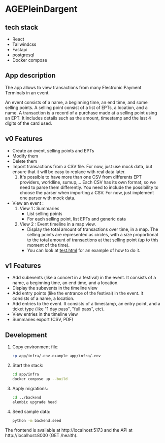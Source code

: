 # AGEPleinDargent

## tech stack 
- React
- Tailwindcss
- Fastapi
- postgresql
- Docker compose

## App description
The app allows to view transactions from many Electronic Payment Terminals in an event.

An event consists of a name, a beginning time, an end time, and some selling points. 
A selling point consist of a list of EPTs, a location, and a name.
A transaction is a record of a purchase made at a selling point using an EPT. It includes details such as the amount, timestamp and the last 4 digits of the card used.

## v0 Features
- Create an event, selling points and EPTs
- Modify them
- Delete them
- Import transactions from a CSV file. For now, just use mock data, but ensure that it will be easy to replace with real data later.
    1. It's possible to have more than one CSV from differents EPT providers, worldline, sumup,... Each CSV has its own format, so we need to parse them differently. You need to include the possibility to choose the parser when importing a CSV. For now, just implement one parser with mock data.
- View an event : 
    1. View 1 : Summaries 
        - List selling points
        - For each selling point, list EPTs and generic data
    2. View 2 : Event timeline in a map view.
        - Display the total amount of transactions over time, in a map. The selling points are represented as circles, with a size proportional to the total amount of transactions at that selling point (up to this moment of the time).
        - You can look at [test.html](test.html) for an example of how to do it.

## v1 Features
- Add subevents (like a concert in a festival) in the event. It consists of a name, a beginning time, an end time, and a location.
- Display the subevents in the timeline view
- Add entry points (like the entrance of the festival) in the event. It consists of a name, a location.
- Add entries to the event. It consists of a timestamp, an entry point, and a ticket type (like "1 day pass", "full pass", etc). 
- View entries in the timeline view
- Summaries export (CSV, PDF)
## Development

1. Copy environment file:
   ```sh
   cp app/infra/.env.example app/infra/.env
   ```
2. Start the stack:
   ```sh
   cd app/infra
   docker compose up --build
   ```

3. Apply migrations:
   ```sh
   cd ../backend
   alembic upgrade head
   ```

4. Seed sample data:
   ```sh
   python -m backend.seed
   ```

The frontend is available at http://localhost:5173 and the API at http://localhost:8000 (GET /health).
